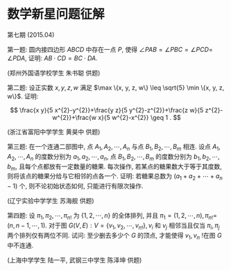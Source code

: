 # 数学新星问题征解 

第七期 $(2015.04)$

第一题: 圆内接四边形 $A B C D$ 中存在一点 $P$, 使得 $\angle P A B=\angle P B C=\angle P C D=$ $\angle P D A$, 证明: $A B \cdot C D=B C \cdot D A$.

(郑州外国语学校学生 朱书聪 供题)

第二题: 设正实数 $x, y, z, w$ 满足 $\max \{x, y, z, w\} \leq \sqrt{5} \min \{x, y, z, w\}$. 证明:

$$
\frac{x y}{5 x^{2}-y^{2}}+\frac{y z}{5 y^{2}-z^{2}}+\frac{z w}{5 z^{2}-w^{2}}+\frac{w x}{5 w^{2}-x^{2}} \geq 1 .
$$

(浙江省富阳中学学生 黄昊中 供题)

第三题: 在一个连通二部图中, 点 $A_{1}, A_{2}, \cdots, A_{n}$ 与点 $B_{1}, B_{2}, \cdots, B_{m}$ 相连. 设点 $A_{1}, A_{2}, \cdots, A_{n}$ 的度数分别为 $a_{1}, a_{2}, \cdots, a_{n}$, 点 $B_{1}, B_{2}, \cdots, B_{m}$ 的度数分别为 $b_{1}, b_{2}, \cdots, b_{m}$, 且每个点都放有一定数量的糖果. 每次操作, 若某点的糖果数大于等于其度数, 则将该点的糖果分给与它相邻的点各一个. 证明: 若糖果总数为 $\left(a_{1}+a_{2}+\cdots+a_{n}-1\right)$ 个, 则不论初始状态如何, 只能进行有限次操作.

(辽宁实验中学学生 苏海舰 供题)

第四题: 设 $\pi_{1}, \pi_{2}, \cdots, \pi_{n !}$ 为 $\{1,2, \cdots, n\}$ 的全体排列, 并且 $\pi_{1}=(1,2, \cdots, n), \pi_{n !}=$ $(n, n-1, \cdots, 1)$. 对于图 $G(V, E): V=\left\{v_{1}, v_{2}, \cdots, v_{n !}\right\}, v_{i}$ 和 $v_{j}$ 相邻当且仅当 $\pi_{i}, \pi_{j}$ 两个排列仅有两位不同. 试问: 至少删去多少个 $G$ 的顶点, 才能使得 $v_{1}, v_{n}$ !在图 $G$ 中不连通.

(上海中学学生 陆一平, 武钢三中学生 陈泽坤 供题)

